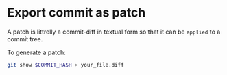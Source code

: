 # Export commit as patch
A patch is littrelly a commit-diff in textual form
so that it can be `applied` to a commit tree.

To generate a patch:
``` sh
git show $COMMIT_HASH > your_file.diff
```

